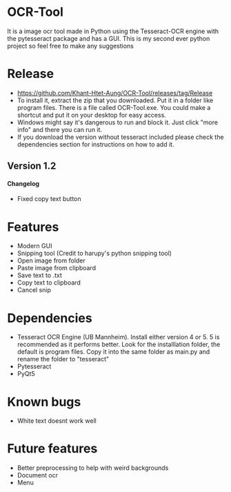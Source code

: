 # OCR-Tool
It is a image ocr tool made in Python using the Tesseract-OCR engine with the pytesseract package and has a GUI. This is my second ever python project so feel free to make any suggestions

# Release
- https://github.com/Khant-Htet-Aung/OCR-Tool/releases/tag/Release
- To install it, extract the zip that you downloaded. Put it in a folder like program files. There is a file called OCR-Tool.exe. You could make a shortcut and put it on your desktop for easy access. 
- Windows might say it's dangerous to run and block it. Just click "more info" and there you can run it. 
- If you download the version without tesseract included please check the dependencies section for instructions on how to add it. 

## Version 1.2
#### Changelog
- Fixed copy text button


# Features
- Modern GUI
- Snipping tool (Credit to harupy's python snipping tool)
- Open image from folder 
- Paste image from clipboard
- Save text to .txt
- Copy text to clipboard
- Cancel snip

# Dependencies
- Tesseract OCR Engine (UB Mannheim). Install either version 4 or 5. 5 is recommended as it performs better. Look for the installlation folder, the default is program files. Copy it into the same folder as main.py and rename the folder to "tesseract"
- Pytesseract
- PyQt5

# Known bugs
- White text doesnt work well

# Future features
- Better preprocessing to help with weird backgrounds
- Document ocr
- Menu
